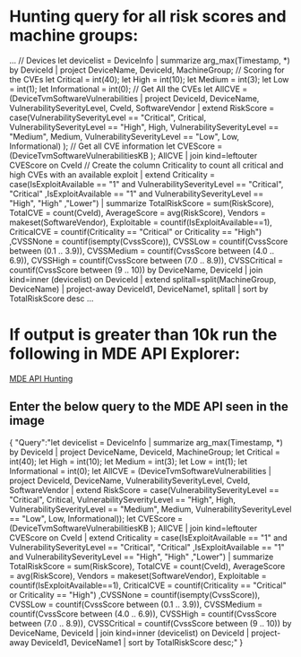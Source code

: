 # Hunting query for all risk scores and machine groups:
...
// Devices
let devicelist =
DeviceInfo
| summarize arg_max(Timestamp, *) by DeviceId
| project DeviceName, DeviceId, MachineGroup;
// Scoring for the CVEs
let Critical = int(40);
let High = int(10);
let Medium = int(3);
let Low = int(1);
let Informational = int(0);
// Get All the CVEs
let AllCVE = (DeviceTvmSoftwareVulnerabilities
| project DeviceId, DeviceName, VulnerabilitySeverityLevel, CveId, SoftwareVendor
| extend RiskScore = case(VulnerabilitySeverityLevel == "Critical", Critical,
VulnerabilitySeverityLevel == "High", High,
VulnerabilitySeverityLevel == "Medium", Medium,
VulnerabilitySeverityLevel == "Low", Low,
Informational)
);
// Get all CVE information
let CVEScore = (DeviceTvmSoftwareVulnerabilitiesKB
);
AllCVE | join kind=leftouter CVEScore on CveId
// Create the column Criticality to count all critical and high CVEs with an available exploit
| extend Criticality = case(IsExploitAvailable == "1" and VulnerabilitySeverityLevel == "Critical", "Critical"
,IsExploitAvailable == "1" and VulnerabilitySeverityLevel == "High", "High"
,"Lower")
| summarize TotalRiskScore = sum(RiskScore), TotalCVE = count(CveId), AverageScore = avg(RiskScore), Vendors = makeset(SoftwareVendor), Exploitable = countif(IsExploitAvailable==1), CriticalCVE = countif(Criticality == "Critical" or Criticality == "High") ,CVSSNone = countif(isempty(CvssScore)), CVSSLow = countif(CvssScore between (0.1 .. 3.9)), CVSSMedium = countif(CvssScore between (4.0 .. 6.9)), CVSSHigh = countif(CvssScore between (7.0 .. 8.9)), CVSSCritical = countif(CvssScore between (9 .. 10)) by DeviceName, DeviceId
| join kind=inner (devicelist) on DeviceId
| extend splitall=split(MachineGroup, DeviceName)
| project-away DeviceId1, DeviceName1, splitall
| sort by TotalRiskScore desc 
...
# If output is greater than 10k run the following in MDE API Explorer:
[MDE API Hunting](https://docs.microsoft.com/en-us/microsoft-365/security/defender-endpoint/run-advanced-query-api?view=o365-worldwide#request-example "MDE API Hunting")

## Enter the below query to the MDE API seen in the image
{
    "Query":"let devicelist = DeviceInfo | summarize arg_max(Timestamp, *) by DeviceId | project DeviceName, DeviceId, MachineGroup; let Critical = int(40); let High = int(10); let Medium = int(3); let Low = int(1); let Informational = int(0); let AllCVE = (DeviceTvmSoftwareVulnerabilities | project DeviceId, DeviceName, VulnerabilitySeverityLevel, CveId, SoftwareVendor | extend RiskScore = case(VulnerabilitySeverityLevel == \"Critical\", Critical, VulnerabilitySeverityLevel == \"High\", High, VulnerabilitySeverityLevel == \"Medium\", Medium, VulnerabilitySeverityLevel == \"Low\", Low, Informational)); let CVEScore = (DeviceTvmSoftwareVulnerabilitiesKB ); AllCVE | join kind=leftouter CVEScore on CveId | extend Criticality = case(IsExploitAvailable == \"1\" and VulnerabilitySeverityLevel == \"Critical\", \"Critical\" ,IsExploitAvailable == \"1\" and VulnerabilitySeverityLevel == \"High\", \"High\" ,\"Lower\") | summarize TotalRiskScore = sum(RiskScore), TotalCVE = count(CveId), AverageScore = avg(RiskScore), Vendors = makeset(SoftwareVendor), Exploitable = countif(IsExploitAvailable==1), CriticalCVE = countif(Criticality == \"Critical\" or Criticality == \"High\") ,CVSSNone = countif(isempty(CvssScore)), CVSSLow = countif(CvssScore between (0.1 .. 3.9)), CVSSMedium = countif(CvssScore between (4.0 .. 6.9)), CVSSHigh = countif(CvssScore between (7.0 .. 8.9)), CVSSCritical = countif(CvssScore between (9 .. 10)) by DeviceName, DeviceId | join kind=inner (devicelist) on DeviceId | project-away DeviceId1, DeviceName1 | sort by TotalRiskScore desc;"
}
